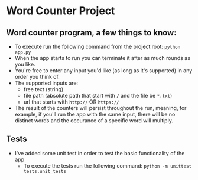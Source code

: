 # Word Counter Project

## Word counter program, a few things to know:
- To execute run the following command from the project root: `python app.py`
- When the app starts to run you can terminate it after as much rounds as you like.
- You're free to enter any input you'd like (as long as it's supported) in any order you think of.
- The supported inputs are:
    - free text (string) 
    - file path (absolute path that start with `/` and the file be `*.txt`)
    - url that starts with `http://` OR `https://`
- The result of the counters will persist throughout the run, meaning, for example, if you'll run the app with the same input, there will be no distinct words and the occurance of a specific word will multiply.

## Tests
- I've added some unit test in order to test the basic functionality of the app 
    - To execute the tests run the following command: `python -m unittest tests.unit_tests`